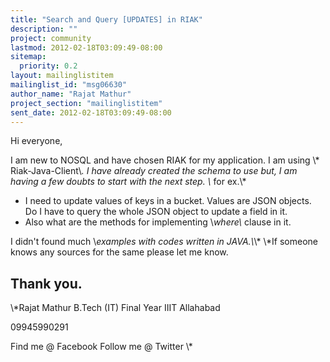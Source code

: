 ```yaml
---
title: "Search and Query [UPDATES] in RIAK"
description: ""
project: community
lastmod: 2012-02-18T03:09:49-08:00
sitemap:
  priority: 0.2
layout: mailinglistitem
mailinglist_id: "msg06630"
author_name: "Rajat Mathur"
project_section: "mailinglistitem"
sent_date: 2012-02-18T03:09:49-08:00
---
```



Hi everyone,

I am new to NOSQL and have chosen RIAK for my application. I am using \\*
Riak-Java-Client\\*.
I have already created the schema to use but, I am having a few doubts to
start with the next step.
\\*
for ex.\\*

 - I need to update values of keys in a bucket. Values are JSON objects.
 Do I have to query the whole JSON object to update a field in it.
 - Also what are the methods for implementing \\*where\\* clause in it.

I didn't found much \\*examples with codes written in JAVA.\\*\\* \\*If someone
knows any sources for the same please let me know.

Thank you.
-- 
\\*Rajat Mathur
B.Tech (IT) Final Year
IIIT Allahabad

09945990291

Find me @ Facebook 
Follow me @ Twitter \\*
